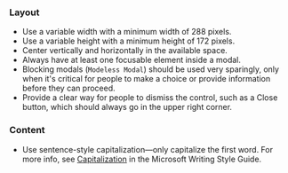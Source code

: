 ### Layout

- Use a variable width with a minimum width of 288 pixels.
- Use a variable height with a minimum height of 172 pixels.
- Center vertically and horizontally in the available space.
- Always have at least one focusable element inside a modal.
- Blocking modals (`Modeless Modal`) should be used very sparingly, only when it's critical for people to make a choice or provide information before they can proceed.
- Provide a clear way for people to dismiss the control, such as a Close button, which should always go in the upper right corner.

### Content

- Use sentence-style capitalization—only capitalize the first word. For more info, see [Capitalization](https://docs.microsoft.com/style-guide/capitalization) in the Microsoft Writing Style Guide.
